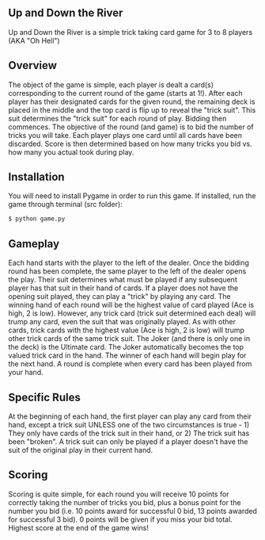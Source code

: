 ## Up and Down the River

Up and Down the River is a simple trick taking card game for 3 to 8 players (AKA "Oh Hell")

## Overview

The object of the game is simple, each player is dealt a card(s) corresponding to the current round of the game (starts at 1!).  After each player has their designated cards for the given round, the remaining deck is placed in the middle and the top card is flip up to reveal the "trick suit".  This suit determines the "trick suit" for each round of play.  Bidding then commences.  The objective of the round (and game) is to bid the number of tricks you will take.  Each player plays one card until all cards have been discarded.  Score is then determined based on how many tricks you bid vs. how many you actual took during play.

## Installation

You will need to install Pygame in order to run this game.  If installed, run the game through terminal (src folder):

```bash
$ python game.py
```

## Gameplay

Each hand starts with the player to the left of the dealer.  Once the bidding round has been complete, the same player to the left of the dealer opens the play.  Their suit determines what must be played if any subsequent player has that suit in their hand of cards.  If a player does not have the opening suit played, they can play a "trick" by playing any card.  The winning hand of each round will be the highest value of card played (Ace is high, 2 is low).  However, any trick card (trick suit determined each deal) will trump any card, even the suit that was originally played.  As with other cards, trick cards with the highest value (Ace is high, 2 is low) will trump other trick cards of the same trick suit.  The Joker (and there is only one in the deck) is the Ultimate card.  The Joker automatically becomes the top valued trick card in the hand.  The winner of each hand will begin play for the next hand.  A round is complete when every card has been played from your hand.

## Specific Rules

At the beginning of each hand, the first player can play any card from their hand, except a trick suit UNLESS one of the two circumstances is true - 1) They only have cards of the trick suit in their hand, or 2) The trick suit has been "broken".  A trick suit can only be played if a player doesn't have the suit of the original play in their current hand.

## Scoring

Scoring is quite simple, for each round you will receive 10 points for correctly taking the number of tricks you bid, plus a bonus point for the number you bid (i.e. 10 points award for successful 0 bid, 13 points awarded for successful 3 bid).  0 points will be given if you miss your bid total.  Highest score at the end of the game wins!
